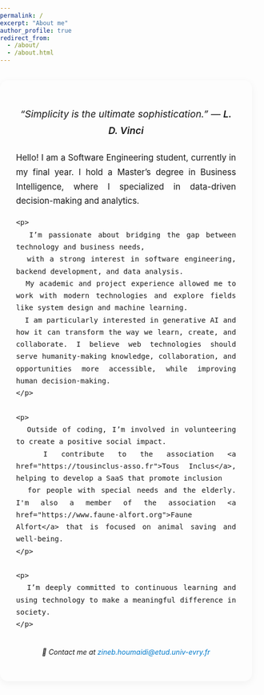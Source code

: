 ```yaml
---
permalink: /
excerpt: "About me"
author_profile: true
redirect_from:
  - /about/
  - /about.html
---
```


<style>
  body {
    font-family: "Inter", "Segoe UI", Roboto, sans-serif;
    line-height: 1.7;
    margin: 0;
    padding: 0;
  }

  .about-container {
    max-width: 950px !important;
    margin: 3rem auto;
    padding: 2rem;
    border-radius: 16px;
    box-shadow: 0 4px 16px rgba(0, 0, 0, 0.05);
  }

  @media (max-width: 1024px) {
    .about-container {
      margin: 2rem auto;
      max-width: 90%;
    }
  }

  .quote {
    text-align: center;
    font-style: italic;
    font-size: 1.2rem;
    margin-bottom: 1.5rem;
    transition: color 0.3s ease;
  }

  .quote span {
    font-weight: 600;
  }

  .image-container {
    text-align: center;
    margin: 1.5rem 0;
  }

  .image-container img {
    width: 80%;
    max-width: 450px;
    border-radius: 12px;
    box-shadow: 0 6px 14px rgba(0, 0, 0, 0.1);
    transition: transform 0.3s ease;
  }

  .image-container img:hover {
    transform: scale(1.03);
  }

  .about-text {
    text-align: justify;
    font-size: 1.05rem;
  }

  .contact {
    text-align: center;
    margin-top: 2rem;
    font-style: italic;
  }

  a {
    color: #007acc;
    text-decoration: none;
  }
</style>

<div class="about-container">
  <p class="quote" id="quote">
    “Simplicity is the ultimate sophistication.” — <span>L. D. Vinci</span>
  </p>

  <div class="image-container">
    <!-- <img src="/images/chaos_theory.jpg" alt="Chaos Theory" /> -->
  </div>

  <div class="about-text">
    <p>
      Hello! I am a Software Engineering student, currently in my final year. 
      I hold a Master’s degree in Business Intelligence, where I specialized in data-driven decision-making and analytics.
    </p>

    <p>
      I’m passionate about bridging the gap between technology and business needs,
      with a strong interest in software engineering, backend development, and data analysis.
      My academic and project experience allowed me to work with modern technologies and explore fields like system design and machine learning.
      I am particularly interested in generative AI and how it can transform the way we learn, create, and collaborate. I believe web technologies should serve humanity-making knowledge, collaboration, and opportunities more accessible, while improving human decision-making.
    </p>

    <p>
      Outside of coding, I’m involved in volunteering to create a positive social impact.
      I contribute to the association <a href="https://tousinclus-asso.fr">Tous Inclus</a>, helping to develop a SaaS that promote inclusion
      for people with special needs and the elderly. I'm also a member of the association <a href="https://www.faune-alfort.org">Faune Alfort</a> that is focused on animal saving and well-being.
    </p>

    <p>
      I’m deeply committed to continuous learning and using technology to make a meaningful difference in society.
    </p>

  </div>

  <p class="contact">
    📧 Contact me at <a href="mailto:zineb.houmaidi@etud.univ-evry.fr">zineb.houmaidi@etud.univ-evry.fr</a>
  </p>
</div>

<script>
  const quotes = [
    "“Simplicity is the ultimate sophistication.” — L. D. Vinci",
  ];

  const colors = ["#007acc", "#2c3e50", "#16a085", "#8e44ad", "#c0392b"];
  const quoteElement = document.getElementById("quote");

  quoteElement.addEventListener("mouseenter", () => {
    const randomQuote = quotes[Math.floor(Math.random() * quotes.length)];
    const randomColor = colors[Math.floor(Math.random() * colors.length)];
    quoteElement.style.color = randomColor;
    quoteElement.innerHTML = randomQuote;
  });

  quoteElement.addEventListener("mouseleave", () => {
    quoteElement.style.color = "";
    quoteElement.innerHTML = "“Simplicity is the ultimate sophistication.” — <span>L. D. Vinci</span>";
  });
</script>
